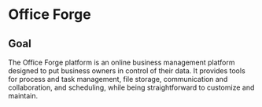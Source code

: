 # Office Forge

## Goal

The Office Forge platform is an online business management platform designed to put business owners in control of their data. It provides tools for process and task management, file storage, communication and collaboration, and scheduling, while being straightforward to customize and maintain.
